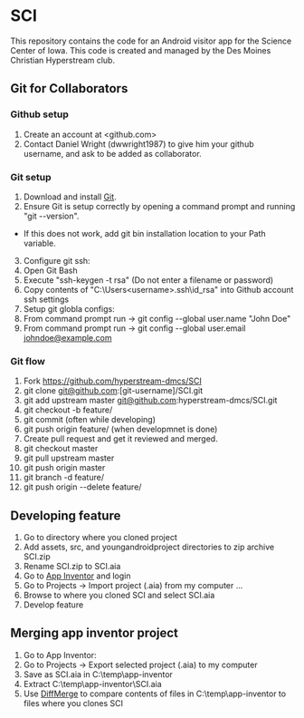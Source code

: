# SCI
This repository contains the code for an Android visitor app for the Science Center of Iowa.  This code is created and managed by the Des Moines Christian Hyperstream club.

## Git for Collaborators
### Github setup
1. Create an account at <github.com>
2. Contact Daniel Wright (dwwright1987) to give him your github username, and ask to be added as collaborator.

### Git setup
1. Download and install [Git](https://git-scm.com/).
2. Ensure Git is setup correctly by opening a command prompt and running "git --version".
  * If this does not work, add git bin installation location to your Path variable.
3. Configure git ssh:
  1. Open Git Bash
  2. Execute "ssh-keygen -t rsa" (Do not enter a filename or password)
  3. Copy contents of "C:\Users\<username>\.ssh\id_rsa" into Github account ssh settings
4. Setup git globla configs:
  1. From command prompt run -> git config --global user.name "John Doe"
  2. From command prompt run -> git config --global user.email johndoe@example.com
  
### Git flow
1. Fork <https://github.com/hyperstream-dmcs/SCI>
2. git clone git@github.com:[git-username]/SCI.git
3. git add upstream master git@github.com:hyperstream-dmcs/SCI.git
4. git checkout -b feature/<storie-name>
5. git commit (often while developing)
6. git push origin feature/<storie-name> (when developmnet is done)
7. Create pull request and get it reviewed and merged.
8. git checkout master
9. git pull upstream master
10. git push origin master
11. git branch -d feature/<storie-name>
12. git push origin --delete feature/<storie-name>

## Developing feature
1. Go to directory where you cloned project
2. Add assets, src, and youngandroidproject directories to zip archive SCI.zip
3. Rename SCI.zip to SCI.aia
4. Go to [App Inventor](http://ai2.appinventor.mit.edu) and login
5. Go to Projects -> Import project (.aia) from my computer ...
6. Browse to where you cloned SCI and select SCI.aia
7. Develop feature

## Merging app inventor project
1. Go to App Inventor:
  1. Go to Projects -> Export selected project (.aia) to my computer
  2. Save as SCI.aia in C:\temp\app-inventor
2. Extract C:\temp\app-inventor\SCI.aia
3. Use [DiffMerge](https://sourcegear.com/diffmerge/index.html) to compare contents of files in C:\temp\app-inventor to files where you clones SCI
